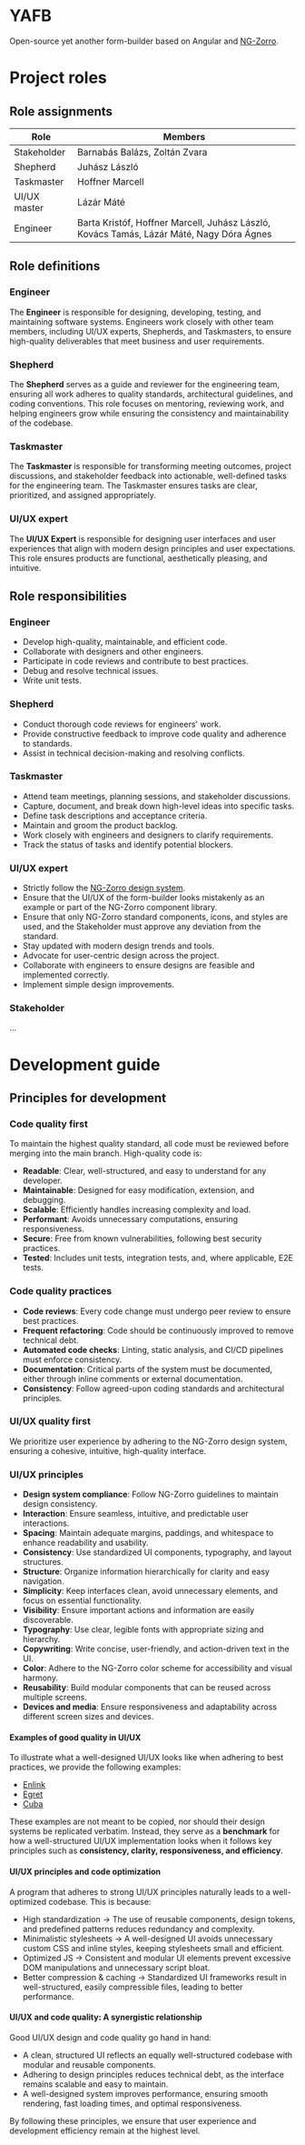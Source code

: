 # YAFB

Open-source yet another form-builder based on Angular and [NG-Zorro](https://ng.ant.design/components/overview/en).

# Project roles

## Role assignments

| Role | Members                                                                                  |
|-|------------------------------------------------------------------------------------------|
| Stakeholder | Barnabás Balázs, Zoltán Zvara                                                            |
| Shepherd | Juhász László                                                                            |
| Taskmaster | Hoffner Marcell                                                                          |
| UI/UX master | Lázár Máté                                                                               |
| Engineer | Barta Kristóf, Hoffner Marcell, Juhász László, Kovács Tamás, Lázár Máté, Nagy Dóra Ágnes |


## Role definitions

### Engineer

The **Engineer** is responsible for designing, developing, testing, and maintaining software systems.
Engineers work closely with other team members, including UI/UX experts, Shepherds, and Taskmasters, to ensure high-quality deliverables that meet business and user requirements.

### Shepherd

The **Shepherd** serves as a guide and reviewer for the engineering team, ensuring all work adheres to quality standards, architectural guidelines, and coding conventions.
This role focuses on mentoring, reviewing work, and helping engineers grow while ensuring the consistency and maintainability of the codebase.

### Taskmaster

The **Taskmaster** is responsible for transforming meeting outcomes, project discussions, and stakeholder feedback into actionable, well-defined tasks for the engineering team.
The Taskmaster ensures tasks are clear, prioritized, and assigned appropriately.

### UI/UX expert

The **UI/UX Expert** is responsible for designing user interfaces and user experiences that align with modern design principles and user expectations.
This role ensures products are functional, aesthetically pleasing, and intuitive.

## Role responsibilities

### Engineer
- Develop high-quality, maintainable, and efficient code.
- Collaborate with designers and other engineers.
- Participate in code reviews and contribute to best practices.
- Debug and resolve technical issues.
- Write unit tests.

### Shepherd
- Conduct thorough code reviews for engineers' work.
- Provide constructive feedback to improve code quality and adherence to standards.
- Assist in technical decision-making and resolving conflicts.

### Taskmaster
- Attend team meetings, planning sessions, and stakeholder discussions.
- Capture, document, and break down high-level ideas into specific tasks.
- Define task descriptions and acceptance criteria.
- Maintain and groom the product backlog.
- Work closely with engineers and designers to clarify requirements.
- Track the status of tasks and identify potential blockers.

### UI/UX expert
- Strictly follow the [NG-Zorro design system](https://ng.ant.design/components/overview/en).
- Ensure that the UI/UX of the form-builder looks mistakenly as an example or part of the NG-Zorro component library.
- Ensure that only NG-Zorro standard components, icons, and styles are used, and the Stakeholder must approve any deviation from the standard.
- Stay updated with modern design trends and tools.
- Advocate for user-centric design across the project.
- Collaborate with engineers to ensure designs are feasible and implemented correctly.
- Implement simple design improvements.

### Stakeholder

...

# Development guide

## Principles for development

### Code quality first

To maintain the highest quality standard, all code must be reviewed before merging into the main branch. High-quality code is:

- **Readable**: Clear, well-structured, and easy to understand for any developer.
- **Maintainable**: Designed for easy modification, extension, and debugging.
- **Scalable**: Efficiently handles increasing complexity and load.
- **Performant**: Avoids unnecessary computations, ensuring responsiveness.
- **Secure**: Free from known vulnerabilities, following best security practices.
- **Tested**: Includes unit tests, integration tests, and, where applicable, E2E tests.

### Code quality practices

- **Code reviews**: Every code change must undergo peer review to ensure best practices.
- **Frequent refactoring**: Code should be continuously improved to remove technical debt.
- **Automated code checks**: Linting, static analysis, and CI/CD pipelines must enforce consistency.
- **Documentation**: Critical parts of the system must be documented, either through inline comments or external documentation.
- **Consistency**: Follow agreed-upon coding standards and architectural principles.

### UI/UX quality first

We prioritize user experience by adhering to the NG-Zorro design system, ensuring a cohesive, intuitive, high-quality interface.

### UI/UX principles

- **Design system compliance**: Follow NG-Zorro guidelines to maintain design consistency.
- **Interaction**: Ensure seamless, intuitive, and predictable user interactions.
- **Spacing**: Maintain adequate margins, paddings, and whitespace to enhance readability and usability.
- **Consistency**: Use standardized UI components, typography, and layout structures.
- **Structure**: Organize information hierarchically for clarity and easy navigation.
- **Simplicity**: Keep interfaces clean, avoid unnecessary elements, and focus on essential functionality.
- **Visibility**: Ensure important actions and information are easily discoverable.
- **Typography**: Use clear, legible fonts with appropriate sizing and hierarchy.
- **Copywriting**: Write concise, user-friendly, and action-driven text in the UI.
- **Color**: Adhere to the NG-Zorro color scheme for accessibility and visual harmony.
- **Reusability**: Build modular components that can be reused across multiple screens.
- **Devices and media**: Ensure responsiveness and adaptability across different screen sizes and devices.

#### Examples of good quality in UI/UX

To illustrate what a well-designed UI/UX looks like when adhering to best practices, we provide the following examples:
- [Enlink](https://themeforest.net/item/enlink-angular-admin-template/23804615#)
- [Egret](https://themeforest.net/item/egret-angular-4-material-design-admin-template/20161805)
- [Cuba](https://themeforest.net/item/cuba-bootstrap-responsive-admin-dashboard-template/27530933)

These examples are not meant to be copied, nor should their design systems be replicated verbatim. Instead, they serve as a **benchmark** for how a well-structured UI/UX implementation looks when it follows key principles such as **consistency, clarity, responsiveness, and efficiency**.

#### UI/UX principles and code optimization

A program that adheres to strong UI/UX principles naturally leads to a well-optimized codebase. This is because:

- High standardization → The use of reusable components, design tokens, and predefined patterns reduces redundancy and complexity.
- Minimalistic stylesheets → A well-designed UI avoids unnecessary custom CSS and inline styles, keeping stylesheets small and efficient.
- Optimized JS → Consistent and modular UI elements prevent excessive DOM manipulations and unnecessary script bloat.
- Better compression & caching → Standardized UI frameworks result in well-structured, easily compressible files, leading to better performance.

#### UI/UX and code quality: A synergistic relationship

Good UI/UX design and code quality go hand in hand:

- A clean, structured UI reflects an equally well-structured codebase with modular and reusable components.
- Adhering to design principles reduces technical debt, as the interface remains scalable and easy to maintain.
- A well-designed system improves performance, ensuring smooth rendering, fast loading times, and optimal responsiveness.

By following these principles, we ensure that user experience and development efficiency remain at the highest level.
